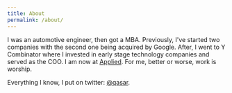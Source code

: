 ```yaml
---
title: About
permalink: /about/
---
```


I was an automotive engineer, then got a MBA. Previously, I've started two companies with the second one being acquired by Google. After, I went to Y Combinator where I invested in early stage technology companies and served as the COO. I am now at <a href="https://applied.co" target="_blank">Applied</a>. For me, better or worse, work is worship. 

Everything I know, I put on twitter: <a href="https://twitter.com/qasar" target="_blank">@qasar</a>. 



